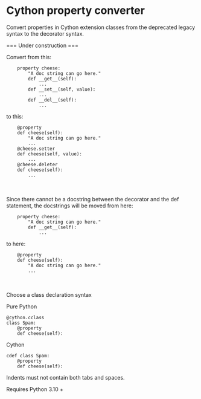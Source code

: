 # Cython property converter
Convert properties in Cython extension classes from the deprecated legacy syntax to the decorator syntax.


===  Under construction  ===


Convert from this:
```
    property cheese:
        "A doc string can go here."
        def __get__(self):
            ...
        def __set__(self, value):
            ...
        def __del__(self):
            ...
```
to this:
```
    @property
    def cheese(self):
        "A doc string can go here."
        ...
    @cheese.setter
    def cheese(self, value):
        ...
    @cheese.deleter
    def cheese(self):
        ...
```


<br><br>
Since there cannot be a docstring between the decorator and the def statement, the docstrings will be moved from here:
```
    property cheese:
        "A doc string can go here."
        def __get__(self):
            ...
```
to here:
```
    @property
    def cheese(self):
        "A doc string can go here."
        ...
```


<br><br>
Choose a class declaration syntax

Pure Python
```
@cython.cclass
class Spam:
    @property
    def cheese(self):
```
Cython
```
cdef class Spam:
    @property
    def cheese(self):
```



Indents must not contain both tabs and spaces.

Requires Python 3.10 +

